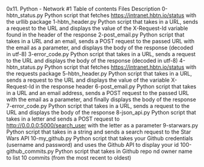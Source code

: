 0x11. Python - Network #1
Table of contents
Files	Description
0-hbtn_status.py	Python script that fetches https://intranet.hbtn.io/status with the urllib package
1-hbtn_header.py	Python script that takes in a URL, sends a request to the URL and displays the value of the X-Request-Id variable found in the header of the response
2-post_email.py	Python script that takes in a URL and an email, sends a POST request to the passed URL with the email as a parameter, and displays the body of the response (decoded in utf-8)
3-error_code.py	Python script that takes in a URL, sends a request to the URL and displays the body of the response (decoded in utf-8)
4-hbtn_status.py	Python script that fetches https://intranet.hbtn.io/status with the requests package
5-hbtn_header.py	Python script that takes in a URL, sends a request to the URL and displays the value of the variable X-Request-Id in the response header
6-post_email.py	Python script that takes in a URL and an email address, sends a POST request to the passed URL with the email as a parameter, and finally displays the body of the response
7-error_code.py	Python script that takes in a URL, sends a request to the URL and displays the body of the response
8-json_api.py	Python script that takes in a letter and sends a POST request to http://0.0.0.0:5000/search_user with the letter as a parameter
9-starwars.py	Python script that takes in a string and sends a search request to the Star Wars API
10-my_github.py	Python script that takes your Github credentials (username and password) and uses the Github API to display your id
100-github_commits.py	Python script that takes in Github repo nd owner name to list 10 commits (from the most recent to oldest)
